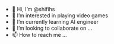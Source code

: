 - 👋 Hi, I’m @shifihs
- 👀 I’m interested in playing video games
- 🌱 I’m currently learning AI engineer
- 💞️ I’m looking to collaborate on ... 
- 📫 How to reach me ...

<!---
shifihs/shifihs is a ✨ special ✨ repository because its `README.md` (this file) appears on your GitHub profile.
You can click the Preview link to take a look at your changes.
--->
